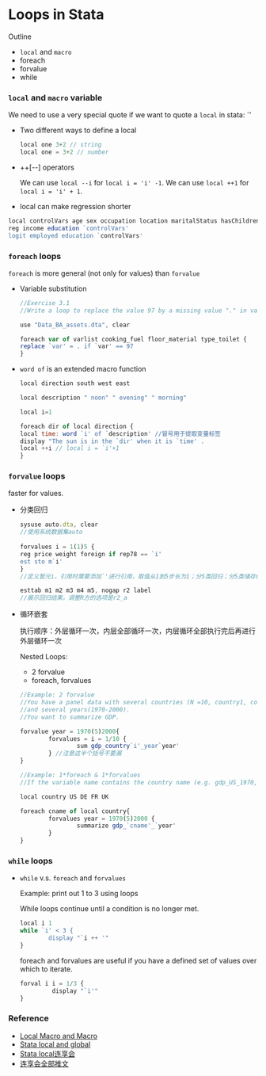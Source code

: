 # Loops in Stata

Outline

* `local` and `macro`
* foreach
* forvalue
* while

### `local` and `macro` variable
  
  We need to use a very special quote if we want to quote a `local` in stata: `'
  
  * Two different ways to define a local
  
    ``` js
    local one 3+2 // string
    local one = 3+2 // number
    ```
  * ++[--] operators
    
    We can use `local --i` for `local i = 'i' -1`. We can use  `local ++1` for `local i = 'i' + 1`.
  
  * local can make regression shorter
  
  ```js
  local controlVars age sex occupation location maritalStatus hasChildren \\ put all control variables together
  reg income education `controlVars'
  logit employed education `controlVars'
  
  ```
    


### `foreach` loops
  
  `foreach` is more general (not only for values) than `forvalue`
  
  * Variable substitution
  
    ```js
    //Exercise 3.1
    //Write a loop to replace the value 97 by a missing value "." in variables cooking_fuel, floor_material, type_toilet.
    
    use "Data_BA_assets.dta", clear
    
    foreach var of varlist cooking_fuel floor_material type_toilet {
    replace `var' = . if `var' == 97 
    }
    
    ```
  * `word of` is an extended macro function
  
    ```js
    local direction south west east 

    local description " noon" " evening" " morning"

    local i=1

    foreach dir of local direction {
    local time: word `i' of `description' //冒号用于提取变量标签
    display "The sun is in the `dir' when it is `time' .
    local ++i // local i = `i'+1
    }
    ```

### `forvalue` loops

  faster for values.

  * 分类回归

    ```js
    sysuse auto.dta, clear 
    //使用系统数据集auto
   
    forvalues i = 1(1)5 {
    reg price weight foreign if rep78 == `i'
    est sto m`i'     
    }
    //定义暂元i，引用时需要添加`'进行引用，取值从1到5步长为1；分5类回归；分5类储存结果
    
    esttab m1 m2 m3 m4 m5, nogap r2 label 
    //展示回归结果。调整R方的选项是r2_a
    
    ```
   
  * 循环嵌套
   
    执行顺序：外层循环一次，内层全部循环一次，内层循环全部执行完后再进行外层循环一次
    
    Nested Loops:
    
    * 2 forvalue
    * foreach, forvalues
    
    ```js
    //Example: 2 forvalue
    //You have a panel data with several countries (N =10, country1, country2,..., country10) 
    //and several years(1970-2000).
    //You want to summarize GDP.
    
    forvalue year = 1970(5)2000{
            forvalues = i = 1/10 {
                    sum gdp_country`i'_year`year'
            } //注意这半个括号不要漏
    }
    ```
   
    
    ```js
    //Example: 1*foreach & 1*forvalues
    //If the variable name contains the country name (e.g. gdp_US_1970, gdp_DE_1970
    
    local country US DE FR UK
    
    foreach cname of local country{
            forvalues year = 1970(5)2000 {
                    summarize gdp_`cname'_`year'
            }
    }
    ```

### `while` loops

  * `while` v.s. `foreach` and `forvalues`
    
    Example: print out 1 to 3 using loops
    
    While loops continue until a condition is no longer met.
    
    ```js
    local i 1
    while `i' < 3 {
            display "`i ++ '"
    }
    ```
    
    foreach and forvalues are useful if you have a defined set of values over which to iterate.
    
    ```js
    forval i i = 1/3 {
             display "`i'"
    }
    ```
   

### Reference

* [Local Macro and Macro](http://www.tjxzj.net/3577.html)
* [Stata local and global](https://www.lianxh.cn/news/523000c83ce1f.html)
* [Stata local连享会](https://www.lianxh.cn/news/4d57e771feba7.html)
* [连享会全部推文](https://www.jianguoyun.com/p/DXgO9zoQtKiFCBj6tPED)
